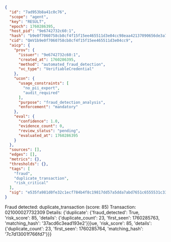 ```json
{
  "id": "7ad953b8a41c0c76",
  "scope": "agent",
  "key": "RESULT",
  "epoch": 1760286395,
  "host_pid": "9e6742732c60:1",
  "hash": "b9e0f7060758cb8cf4f15f15ee465511d3e04cc98eaa42137090656de3a76162",
  "cid": "QmV1b9e0f7060758cb8cf4f15f15ee465511d3e04cc9",
  "aicp": {
    "prov": {
      "issuer": "9e6742732c60:1",
      "created_at": 1760286395,
      "method": "automated_fraud_detection",
      "vc_type": "VerifiableCredential"
    },
    "ucon": {
      "usage_constraints": [
        "no_pii_export",
        "audit_required"
      ],
      "purpose": "fraud_detection_analysis",
      "enforcement": "mandatory"
    },
    "eval": {
      "confidence": 1.0,
      "evidence_count": 0,
      "review_status": "pending",
      "evaluated_at": 1760286395
    }
  },
  "sources": [],
  "edges": [],
  "metrics": {},
  "thresholds": {},
  "tags": [
    "fraud",
    "duplicate_transaction",
    "risk_critical"
  ],
  "sig": "e535fa981d0fe32c1ecf784b4f8c19817dd57a5dda7abd7651c6555531c33892"
}
```

Fraud detected: duplicate_transaction (score: 85)
Transaction: 021000027732309
Details: {'duplicate': {'fraud_detected': True, 'risk_score': 85, 'details': {'duplicate_count': 23, 'first_seen': 1760285763, 'matching_hash': '37acd6c3ead193e2'}}}ue, 'risk_score': 85, 'details': {'duplicate_count': 23, 'first_seen': 1760285764, 'matching_hash': '7c7d13001f766fd7'}}}